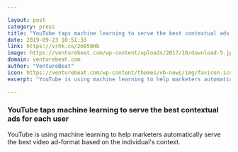```yaml
---

layout: post
category: press
title: "YouTube taps machine learning to serve the best contextual ads for each user"
date: 2019-09-23 10:51:33
link: https://vrhk.co/2m950Hb
image: https://venturebeat.com/wp-content/uploads/2017/10/download-5.jpeg?w=1200&strip=all
domain: venturebeat.com
author: "VentureBeat"
icon: https://venturebeat.com/wp-content/themes/vb-news/img/favicon.ico
excerpt: "YouTube is using machine learning to help marketers automatically serve the best video ad-format based on the individual's context."

---
```


### YouTube taps machine learning to serve the best contextual ads for each user

YouTube is using machine learning to help marketers automatically serve the best video ad-format based on the individual's context.